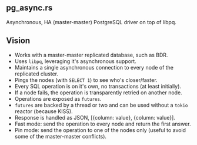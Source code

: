 ## pg_async.rs
Asynchronous, HA (master-master) PostgreSQL driver on top of libpq.

## Vision
* Works with a master-master replicated database, such as BDR.
* Uses `libpq`, leveraging it's asynchronous support.
* Maintains a single asynchronous connection to every node of the replicated cluster.
* Pings the nodes (with `SELECT 1`) to see who's closer/faster.
* Every SQL operation is on it's own, no transactions (at least initially).
* If a node fails, the operation is transparently retried on another node.
* Operations are exposed as `futures`.
* `futures` are backed by a thread or two and can be used without a `tokio` reactor (because KISS).
* Response is handled as JSON, [{column: value}, {column: value}].
* Fast mode: send the operation to every node and return the first answer.
* Pin mode: send the operation to one of the nodes only (useful to avoid some of the master-master conflicts).
